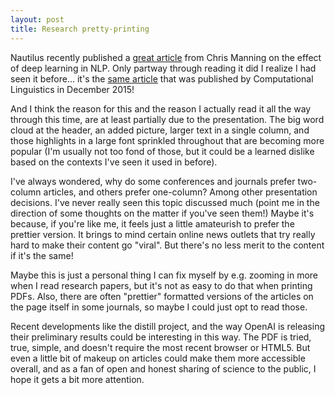 ```yaml
---
layout: post
title: Research pretty-printing
---
```

Nautilus recently published a [great article](http://mitp.nautil.us/article/170/last-words-computational-linguistics-and-deep-learning?utm_content=buffere10b8&utm_medium=social&utm_source=twitter.com&utm_campaign=buffer) from Chris Manning on the effect of deep learning in NLP. Only partway through reading it did I realize I had seen it before... it's the [same article](https://www.mitpressjournals.org/doi/pdf/10.1162/COLI_a_00239) that was published by Computational Linguistics in December 2015!


And I think the reason for this and the reason I actually read it all the way through this time, are at least partially due to the presentation. The big word cloud at the header, an added picture, larger text in a single column, and those highlights in a large font sprinkled throughout that are becoming more popular (I'm usually not too fond of those, but it could be a learned dislike based on the contexts I've seen it used in before).


I've always wondered, why do some conferences and journals prefer two-column articles, and others prefer one-column? Among other presentation decisions. I've never really seen this topic discussed much (point me in the direction of some thoughts on the matter if you've seen them!) Maybe it's because, if you're like me, it feels just a little amateurish to prefer the prettier version. It brings to mind certain online news outlets that try really hard to make their content go "viral". But there's no less merit to the content if it's the same!


Maybe this is just a personal thing I can fix myself by e.g. zooming in more when I read research papers, but it's not as easy to do that when printing PDFs. Also, there are often "prettier" formatted versions of the articles on the page itself in some journals, so maybe I could just opt to read those.


Recent developments like the distill project, and the way OpenAI is releasing their preliminary results could be interesting in this way. The PDF is tried, true, simple, and doesn't require the most recent browser or HTML5. But even a little bit of makeup on articles could make them more accessible overall, and as a fan of open and honest sharing of science to the public, I hope it gets a bit more attention.
